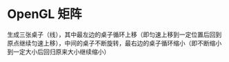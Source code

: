 # OpenGL 矩阵
生成三张桌子（线），其中最左边的桌子循环上移（即匀速上移到一定位置后回到原点继续匀速上移），中间的桌子不断旋转，最右边的桌子循环缩小（即不断缩小到一定大小后回归原来大小继续缩小）  
